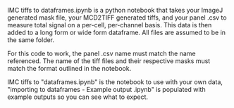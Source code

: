 IMC tiffs to dataframes.ipynb is a python notebook that takes your ImageJ generated mask file, your MCD2TIFF generated tiffs, and your panel .csv to measure total signal on a per-cell, per-channel basis. This data is then added to a long form or wide form dataframe. All files are assumed to be in the same folder.

For this code to work, the panel .csv name must match the name referenced. The name of the tiff files and their respective masks must match the format outlined in the notebook.

IMC tiffs to "dataframes.ipynb" is the notebook to use with your own data, "importing to dataframes - Example output .ipynb" is populated with example outputs so you can see what to expect.
